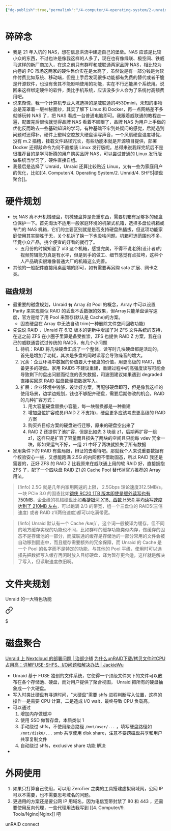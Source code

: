 ```yaml
---
{"dg-publish":true,"permalink":"/4-computer/4-operating-system/2-unraid/1-embrace-unraid/"}
---
```


# 碎碎念
- 我是 21 年入坑的 NAS，想在信息洪流中建造自己的堡垒。NAS 应该是比较小众的东西，不过也许是像我这样的人多了，现在也有像绿联、极空间、铁威马这样的新厂商加入，在这之前只有群晖和威联通两家品牌 NAS，相比较为内卷的 PC 市场这两家的硬件售价实在是太高了，虽然说是有一部分钱是为软件付费比如系统、移动端，但是上手后发现很多功能都有免费的替代或者干脆是开源软件，也没有舍其不能影响使用的功能，实在不行还能黑个系统用。说回来这样绑定硬件的软件，类比手机系统，应该没多少人会为了系统付高额费用吧。
- 说来惭愧，我一个计算机专业入坑选择的是威联通的453Dmini，未知的事物总是笼罩着一层神秘面纱，其实了解下 Linux 和 Docker，再一点网络差不多就够玩转 NAS 了，把 NAS 看成一台普通电脑即可。我跟着威联通的教程走一遍，配置完后很快就觉得品牌 NAS 看着不顺眼了，品牌 NAS 为用户上手做的优化反而略去一些基础知识的学习，有种基础不牢到处疑问的感觉，后期遇到问题时还得补，硬件上塑料空腔放大硬盘读写声音，一个风扇硬盘温度堪忧，没有 m.2 插槽，挂载文件路径冗长，有些功能本就是开源项目提供，部署 Docker 还得敲命令为何不直接装 Linux 发行版呢。总得来说我踩完坑后不是很推荐目的是学习折腾的用户购买品牌 NAS，可以尝试普通的 Linux 发行版做系统当学习了，硬件直接自组。
- 我最后是选择了 Unraid，Unraid 还算比较贴近 Linux，又有一些为家庭用户的优化，比如[[4. Computer/4. Operating System/2. Unraid/4. SHFS\|硬盘聚合]]。
# 硬件规划
- 玩 NAS 离不开机械硬盘，机械硬盘算是贵重东西，需要机箱有足够多的硬盘位保护一下。首先淘汰不适用一般家庭环境的机架式机箱，选择多盘位机箱或专门的 NAS 机箱，它们的主要区别就是是否支持硬盘热插拔，但这项功能家庭使用其实聊胜于无，关个机拆了换一下也没啥问题。机箱可选范围也不多，毕竟小众产品，挑个便宜的好看的就行了。
	- 五月份的时候知道了 xl3 这个机箱，感觉完美，不得不说老鸽(设计者)的视频剪辑能力真是有水平，但是到手的做工、细节感觉有点拉垮，这种个人产品确实很难像普通大厂的机箱这么完善。
- 其他的一般配件直接用桌面端的即可，如有需要再另购 sata 扩展、网卡之类。
## 磁盘规划
- 最重要的磁盘规划，Unraid 有 Array 和 Pool 的概念，Array 中可以设置 Parity 来实现类似 RAID 的丢盘不丢数据的效果，但Array只能单盘读写速度，官方是给了用 Pool 来暂存(默认是 Cache)的方案。
	- 固态硬盘在 Array 中无法自动 trim(一种删除文件空间回收功能)
- 先说说 RAID ，Unraid 在 6.12 版本的更新中增加了对 ZFS 文件系统的支持，在这之前 ZFS 在小圈子里算是备受推崇，ZFS 也提供 RAID Z 方案，我在自己的威联通尝试过传统的 RAID5，有几个小问题
	1. 待机：RAID 将几块硬盘汇成了一个整体，读写时几块硬盘都是活动的，首先是增加了功耗，其次是多盘的同时读写会导致噪音的增大。
	2. 冗余：企业环境中数据的价值要大于硬盘的价值，用更高级的 RAID，热备更多的硬盘。家用 RAID5 不建议重建，重建过程中的高强度读写可能会导致剩下的盘出问题而彻底的丢失数据，司波图建议如果遇到 degraded 直接买回原 RAID 磁盘数量把数据写入。
	3. 扩展：企业环境中钱够，设计好方案，再配够硬盘即可，但是像我这样的使用场景，边学边规划，钱也不够配齐硬盘，需要后期修改的机会。RAID 的几种扩容方式：
		1. 用大容量硬盘替换小容量，每一块替换都是一种重建
		2. 增加盘位扩容成员(RAID Z 不支持)，硬盘更多应该考虑更高级的 RAID 方案
		3. 购买齐目标方案的硬盘进行迁移，原来的硬盘空出来了
		4. RAID Z 还提供了池扩容，但是比如先 3 块组 z1，后期再扩容一组 z1，这样只是扩容了容量而且损失了两块的空间且只能每 vdev 冗余一块，即如果运气不好，一组 z1 中坏了两块就损失了所有数据
- 家用条件下的 RAID 有些局限，辩证的去看待吧。那就我个人来说重要数据有个校验安心一些，又想能跑满 2.5G 的内网但不借助固态，所以 RAID 我还是需要的，正好 ZFS 的 RAID Z 比我原来在威联通上用的软 RAID 好，直接拥抱 ZFS 了，配了一个四块盘 RAID Z1 的 Cache Pool 替代掉官方推荐的 Array 用法。
> [!info]
> 2.5G 就是几年内家用网速的上限， 2.5Gbps 理论速度312.5MB/s，一块 PCIe 3.0 的固态比如[铠侠 RC20 1TB 版本即使是缓外读写也有750MB](https://www.bilibili.com/video/BV1R14y1f7ex/?spm_id_from=333.337.search-card.all.click&vd_source=0e8d5a2d613f40b7bb080c0607a88b1e)，企业级的机械硬盘比如[希捷银河 X18、西数 H550 平均读写速度达到了 210MB 左右](https://www.bilibili.com/video/BV1U8411G7Es/?spm_id_from=333.337.search-card.all.click&vd_source=0e8d5a2d613f40b7bb080c0607a88b1e)，可以跑满 2/3 的带宽，组一个三盘位的 RAID5(三倍速度) 或者 RAID z1(两倍速度)都可以吃满带宽。

> [!info]
> Unraid 默认有一个 Cache /kæʃ/ ，这个词一般被译为缓存，但不同的地方缓存实现的功能也不同，比如群晖的缓存功能类似内存，做缓存的固态不是存储池的一部分，而威联通的缓存是存储池的一部分常用的文件会被自动移到固态中，而且缓存需要额外的冗余保障，而 Unraid 的 Cache 是一个 Pool 的名字而不是特定的功能，与其他的 Pool 平级，使用时可以选择先把数据写入缓存再闲时放入目标硬盘，译为暂存更合适，这样就是解决了写入，但读取速度依旧啊。

# 文件夹规划
Unraid 的一大特色功能
<div class="transclusion internal-embed is-loaded"><a class="markdown-embed-link" href="/4-computer/4-operating-system/2-unraid/4-shfs/" aria-label="Open link"><svg xmlns="http://www.w3.org/2000/svg" width="24" height="24" viewBox="0 0 24 24" fill="none" stroke="currentColor" stroke-width="2" stroke-linecap="round" stroke-linejoin="round" class="svg-icon lucide-link"><path d="M10 13a5 5 0 0 0 7.54.54l3-3a5 5 0 0 0-7.07-7.07l-1.72 1.71"></path><path d="M14 11a5 5 0 0 0-7.54-.54l-3 3a5 5 0 0 0 7.07 7.07l1.71-1.71"></path></svg></a><div class="markdown-embed">

$<div class="markdown-embed-title">

# 磁盘聚合

</div>



[Unraid 上 Nextcloud 的部署问题 | 治部少辅](https://www.codewoody.com/posts/4155/)
[为什么unRAID下载/拷贝文件时CPU占用高：详解FUSE-SHFS、I/O问题和解决办法 | JackieWu](https://www.jackiewu.top/article/why-unraid-cpu-overloaded-when-downloading-or-writing-files)
- Unraid 基于 FUSE 独创的文件系统，它使得一个顶级文件夹下的文件可以散布在各个存储池、硬盘，而对用户提供了聚合视图， Unraid 把所有的硬盘抽象成一个大硬盘。
- 写入时类比硬盘有寻道时间，"大硬盘"需要 shfs 进程判断写入位置，这样的操作一是需要 CPU 计算，二是造成 I/O wait，最终导致 CPU 负载高。
- 可以通过
	1. 增加内存做缓冲
	2. 使用 SSD 做暂存盘，本质类似 1
	3. 手动绕过 shfs，不使用聚合路径 `/mnt/user/...` ，填写硬盘路径如 `/mnt/disk0/...` smb 共享使用 disk share，注意不要跨磁盘共享和用户共享复制文件
	4. 自动绕过 shfs，exclusive share 功能
	 解决
- 

</div></div>

# 外网使用
1. 如果只打算自己使用，可以用 ZeroTier 之类的工具搭建虚拟局域网，公网 IP 可以不需要，也不需要思考域名的问题。
2. 更通用的方案还是要公网 IP 用域名，因为电信宽带封禁了 80 和 443 ，还需要使用反向代理，一些代理用法我写到 [[4. Computer/9. Tools/Nginx\|Nginx]] 吧



unRAID connect


